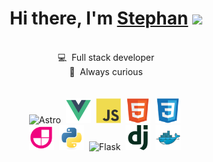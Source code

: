 <div align="center">
   <h1>Hi there, I'm <a href="https://www.stephangriesel.com">Stephan</a> <img src="https://media.giphy.com/media/hvRJCLFzcasrR4ia7z/giphy.gif" width="25px"></h1>
  <br>
💻  &nbsp;Full stack developer<br>
📡  &nbsp;Always curious<br>
<br>
<br>
<div>
   <img src="https://icon.icepanel.io/Technology/png-shadow-512/Astro.png" title="Astro" alt="Astro" width="40" height="40"/>&nbsp;
   <img src="https://github.com/devicons/devicon/blob/master/icons/vuejs/vuejs-original.svg" title="Javascript" alt="Javascript" width="40" height="40"/>&nbsp;
   <img src="https://github.com/devicons/devicon/blob/master/icons/javascript/javascript-original.svg" title="Javascript" alt="Javascript" width="40" height="40"/>&nbsp;
   <img src="https://github.com/devicons/devicon/blob/master/icons/html5/html5-original.svg" title="HTML5" alt="HTML" width="40" height="40"/>&nbsp;
   <img src="https://github.com/devicons/devicon/blob/master/icons/css3/css3-original.svg"  title="CSS3" alt="CSS" width="40" height="40"/>&nbsp;
</div>
<div>
   <img src="https://github.com/devicons/devicon/blob/master/icons/jamstack/jamstack-original.svg" title="Jamstack" alt="Jamstack" width="40" height="40"/>&nbsp;
   <img src="https://github.com/devicons/devicon/blob/master/icons/python/python-original.svg" title="Python" alt="Python" width="40" height="40"/>&nbsp;
   <img src="https://devicons.railway.app/i/flask-light.svg" title="Flask" alt="Flask" width="40" height="40"/>&nbsp;
   <img src="https://github.com/devicons/devicon/blob/master/icons/django/django-plain.svg" title="Django" alt="Django" width="40" height="40"/>&nbsp;
   <img src="https://github.com/devicons/devicon/blob/master/icons/docker/docker-original.svg" title="Docker" alt="Docker" width="40" height="40"/>&nbsp;
</div>
<br>
</div>

